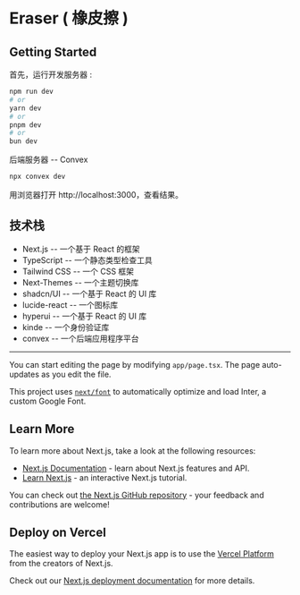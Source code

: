 # Eraser ( 橡皮擦 )

## Getting Started

首先，运行开发服务器 :

```bash
npm run dev
# or
yarn dev
# or
pnpm dev
# or
bun dev
```

后端服务器 -- Convex

```bash
npx convex dev
```

用浏览器打开 http://localhost:3000，查看结果。

## 技术栈

- Next.js -- 一个基于 React 的框架
- TypeScript -- 一个静态类型检查工具
- Tailwind CSS -- 一个 CSS 框架
- Next-Themes -- 一个主题切换库
- shadcn/UI -- 一个基于 React 的 UI 库
- lucide-react -- 一个图标库
- hyperui -- 一个基于 React 的 UI 库
- kinde -- 一个身份验证库
- convex -- 一个后端应用程序平台

---

You can start editing the page by modifying `app/page.tsx`. The page auto-updates as you edit the file.

This project uses [`next/font`](https://nextjs.org/docs/basic-features/font-optimization) to automatically optimize and load Inter, a custom Google Font.

## Learn More

To learn more about Next.js, take a look at the following resources:

- [Next.js Documentation](https://nextjs.org/docs) - learn about Next.js features and API.
- [Learn Next.js](https://nextjs.org/learn) - an interactive Next.js tutorial.

You can check out [the Next.js GitHub repository](https://github.com/vercel/next.js/) - your feedback and contributions are welcome!

## Deploy on Vercel

The easiest way to deploy your Next.js app is to use the [Vercel Platform](https://vercel.com/new?utm_medium=default-template&filter=next.js&utm_source=create-next-app&utm_campaign=create-next-app-readme) from the creators of Next.js.

Check out our [Next.js deployment documentation](https://nextjs.org/docs/deployment) for more details.

